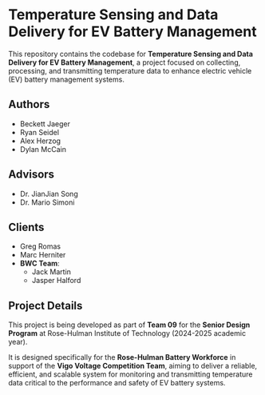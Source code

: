 # Temperature Sensing and Data Delivery for EV Battery Management

This repository contains the codebase for **Temperature Sensing and Data Delivery for EV Battery Management**, a project focused on collecting, processing, and transmitting temperature data to enhance electric vehicle (EV) battery management systems.

## Authors
- Beckett Jaeger  
- Ryan Seidel  
- Alex Herzog  
- Dylan McCain  

## Advisors
- Dr. JianJian Song  
- Dr. Mario Simoni  

## Clients
- Greg Romas  
- Marc Herniter  
- **BWC Team**:  
  - Jack Martin  
  - Jasper Halford  

## Project Details
This project is being developed as part of **Team 09** for the **Senior Design Program** at Rose-Hulman Institute of Technology (2024-2025 academic year).  

It is designed specifically for the **Rose-Hulman Battery Workforce** in support of the **Vigo Voltage Competition Team**, aiming to deliver a reliable, efficient, and scalable system for monitoring and transmitting temperature data critical to the performance and safety of EV battery systems.  
